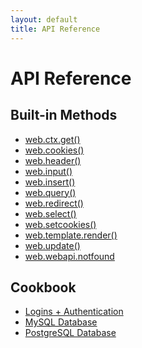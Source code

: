 ```yaml
---
layout: default
title: API Reference
---
```


# API Reference

## Built-in Methods

+ <a href="/reference/web.ctx.get">web.ctx.get()</a>
+ <a href="/reference/web.cookies">web.cookies()</a>
+ <a href="/reference/web.header">web.header()</a>
+ <a href="/reference/input">web.input()</a>
+ <a href="/reference/web.insert">web.insert()</a>
+ <a href="/reference/web.query">web.query()</a>
+ <a href="/reference/web.redirect">web.redirect()</a>
+ <a href="/reference/select">web.select()</a>
+ <a href="/reference/web.setcookies">web.setcookies()</a>
+ <a href="/reference/render">web.template.render()</a>
+ <a href="/reference/web.update">web.update()</a>
+ <a href="/reference/web.webapi.notfound">web.webapi.notfound</a>


## Cookbook
+ <a href="/reference/authentication">Logins + Authentication</a>
+ <a href="/reference/mysql">MySQL Database</a>
+ <a href="/reference/postgresql">PostgreSQL Database</a>